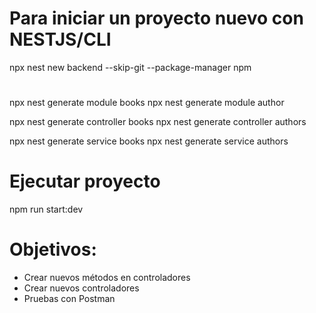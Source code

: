# Para iniciar un proyecto nuevo con NESTJS/CLI
npx nest new backend --skip-git --package-manager npm
#
npx nest generate module books
npx nest generate module author

npx nest generate controller books
npx nest generate controller authors

npx nest generate service books
npx nest generate service authors

# Ejecutar proyecto 
npm run start:dev


# Objetivos: 
* Crear nuevos métodos en controladores
* Crear nuevos controladores
* Pruebas con Postman